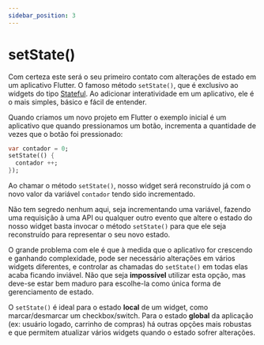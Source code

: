 ```yaml
---
sidebar_position: 3
---
```


# setState()

Com certeza este será o seu primeiro contato com alterações de estado em um aplicativo Flutter. O famoso método `setState()`, que é exclusivo ao widgets do tipo [Stateful](https://api.flutter.dev/flutter/widgets/StatefulWidget-class.html). Ao adicionar interatividade em um aplicativo, ele é o mais simples, básico e fácil de entender.

Quando criamos um novo projeto em Flutter o exemplo inicial é um aplicativo que quando pressionamos um botão, incrementa a quantidade de vezes que o botão foi pressionado:

```dart
var contador = 0;
setState(() {
  contador ++;
});
```

Ao chamar o método `setState()`, nosso widget será reconstruído já com o novo valor da variável `contador` tendo sido incrementado.

Não tem segredo nenhum aqui, seja incrementando uma variável, fazendo uma requisição à uma API ou qualquer outro evento que altere o estado do nosso widget basta invocar o método `setState()` para que ele seja reconstruído para representar o seu novo estado.

O grande problema com ele é que à medida que o aplicativo for crescendo e ganhando complexidade, pode ser necessário alterações em vários widgets diferentes, e controlar as chamadas do `setState()` em todas elas acaba ficando inviável. Não que seja **impossível** utilizar esta opção, mas deve-se estar bem maduro para escolhe-la como única forma de gerenciamento de estado.

O `setState()` é ideal para o estado **local** de um widget, como marcar/desmarcar um checkbox/switch. Para o estado **global** da aplicação \(ex: usuário logado, carrinho de compras\) há outras opções mais robustas e que permitem atualizar vários widgets quando o estado sofrer alterações.

